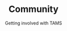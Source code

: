 ---
layout: page
title: Community
subtitle: Getting involved with TAMS
hero_image: /images/community_background.png
---